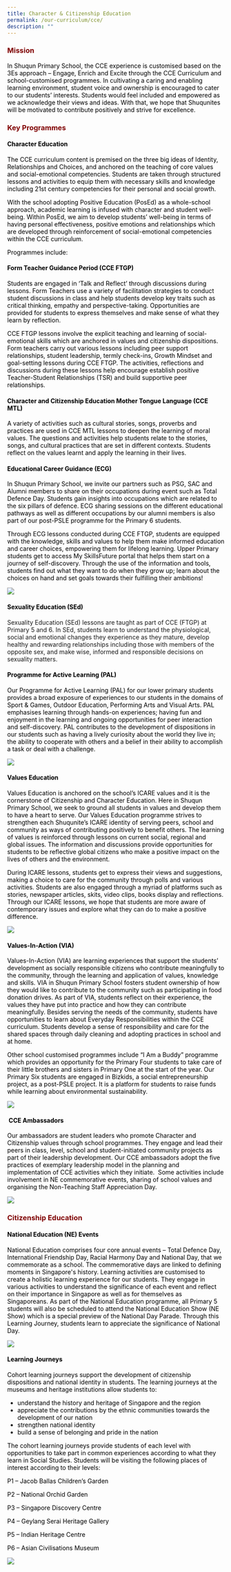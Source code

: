 ```yaml
---
title: Character & Citizenship Education
permalink: /our-curriculum/cce/
description: ""
---
```

<h3 style="text-align: justify;"><strong><span style="color: #800000;">Mission</span></strong></h3>

<p><span style="color: #000000;">In Shuqun Primary School, the CCE experience is customised based on the 3Es approach &ndash; Engage, Enrich and Excite through the CCE Curriculum and school-customised programmes. In cultivating a caring and enabling learning environment, student voice and ownership is encouraged to cater to our students&rsquo; interests. Students would feel included and empowered as we acknowledge their views and ideas. With that, we hope that Shuqunites will be motivated to contribute positively and strive for excellence.</span></p>

<h3 style="text-align: justify;"><strong><span style="color: #800000;">Key Programmes</span></strong></h3>

<h4><span style="color: #000000;"><strong>Character Education</strong></span></h4>
<p><span style="color: #000000;">The CCE curriculum content is premised on the three big ideas of Identity, Relationships and Choices, and anchored on the teaching of core values and social-emotional competencies. Students are taken through structured lessons and activities to equip them with necessary skills and knowledge including 21st century competencies for their personal and social growth.</span></p>
<p><span style="color: #000000;">With the school adopting Positive Education (PosEd) as a whole-school approach, academic learning is infused with character and student well-being. Within PosEd, we aim to develop students&rsquo; well-being in terms of having personal effectiveness, positive emotions and relationships which are developed through reinforcement of social-emotional competencies within the CCE curriculum.</span></p>
<p><span style="color: #000000;">Programmes include:</span></p>
<h4><span style="color: #000000;"><strong>Form Teacher Guidance Period (CCE FTGP)</strong></span></h4>
<p><span style="color: #000000;">Students are engaged in &lsquo;Talk and Reflect&rsquo; through discussions during lessons. Form Teachers use a variety of facilitation strategies to conduct student discussions in class and help students develop key traits such as critical thinking, empathy and perspective-taking. Opportunities are provided for students to express themselves and make sense of what they learn by reflection. &nbsp;</span></p>
<p><span style="color: #000000;">CCE FTGP lessons involve the explicit teaching and learning of social-emotional skills which are anchored in values and citizenship dispositions. Form teachers carry out various lessons including peer support relationships, student leadership, termly check-ins, Growth Mindset and goal-setting lessons during CCE FTGP. The activities, reflections and discussions during these lessons help encourage establish positive Teacher-Student Relationships (TSR) and build supportive peer relationships.</span></p>
<h4><span style="color: #000000;"><strong>Character and Citizenship Education Mother Tongue Language (CCE MTL)</strong></span></h4>
<p><span style="color: #000000;">A variety of activities such as cultural stories, songs, proverbs and practices are used in CCE MTL lessons to deepen the learning of moral values. The questions and activities help students relate to the stories, songs, and cultural practices that are set in different contexts. Students reflect on the values learnt and apply the learning in their lives.</span></p>
<h4><span style="color: #000000;"><strong>Educational Career Guidance (ECG)</strong></span></h4>
<p><span style="color: #000000;">In Shuqun Primary School, we invite our partners such as PSG, SAC and Alumni members to share on their occupations during event such as Total Defence Day. Students gain insights into occupations which are related to the six pillars of defence. ECG sharing sessions on the different educational pathways as well as different occupations by our alumni members is also part of our post-PSLE programme for the Primary 6 students.</span></p>
<p><span style="color: #000000;">Through ECG lessons conducted during CCE FTGP, students are equipped with the knowledge, skills and values to help them make informed education and career choices, empowering them for lifelong learning. Upper Primary students get to access My SkillsFuture portal that helps them start on a journey of self-discovery. Through the use of the information and tools, students find out what they want to do when they grow up; learn about the choices on hand and set goals towards their fulfilling their ambitions!</span></p>

![](/images/CCE001.jpg)
<h4><span style="color: #000000;"><strong>Sexuality Education (SEd)</strong></span></h4>

<p>Sexuality Education (SEd) lessons are taught as part of CCE (FTGP) at Primary 5 and 6. In SEd, students learn to understand the physiological, social and emotional changes they experience as they mature, develop healthy and rewarding relationships including those with members of the opposite sex, and make wise, informed and responsible decisions on sexuality matters.</p>

<h4><span style="color: #000000;"><strong>Programme for Active Learning (PAL)</strong></span></h4>
<p><span style="color: #000000;">Our Programme for Active Learning (PAL) for our lower primary students provides a broad exposure of experiences to our students in the domains of Sport &amp; Games, Outdoor Education, Performing Arts and Visual Arts. PAL emphasises learning through hands-on experiences; having fun and enjoyment in the learning and ongoing opportunities for peer interaction and self-discovery. PAL contributes to the development of dispositions in our students such as having a lively curiosity about the world they live in; the ability to cooperate with others and a belief in their ability to accomplish a task or deal with a challenge.</span></p>

![](/images/CCE002.jpg)
<h4><span style="color: #000000;"><strong>Values Education</strong></span></h4>
<p><span style="color: #000000;">Values Education is anchored on the school&rsquo;s ICARE values and it is the cornerstone of Citizenship and Character Education. Here in Shuqun Primary School, we seek to ground all students in values and develop them to have a heart to serve. Our Values Education programme strives to strengthen&nbsp;each&nbsp;Shuqunite&rsquo;s ICARE identity of serving peers, school and community as ways of contributing positively to benefit others. The learning of values is reinforced through lessons on current social, regional and global issues. The information and discussions provide opportunities for students to be reflective global citizens who make a positive impact on the lives of others and the environment.</span></p>
<p><span style="color: #000000;">During ICARE lessons, students get to express their views and suggestions, making a choice to care for the community through polls and various activities. Students are also engaged through a myriad of platforms such as stories, newspaper articles, skits, video clips, books display and reflections. Through our ICARE lessons, we hope that students are more aware of contemporary issues and explore what they can do to make a positive difference.</span></p>

![](/images/CCE0031.jpg)
<h4><span style="color: #000000;"><strong>Values-In-Action (VIA)</strong></span></h4>
<p><span style="color: #000000;">Values-In-Action (VIA) are learning experiences that support the students&rsquo; development as socially responsible citizens who contribute meaningfully to the community, through the learning and application of values, knowledge and skills. VIA in Shuqun Primary School fosters student ownership of how they would like to contribute to the community such as participating in food donation drives. As part of VIA, students reflect on their experience, the values they have put into practice and how they can contribute meaningfully. Besides serving the needs of the community, students have opportunities to learn about Everyday Responsibilities within the CCE curriculum. Students develop a sense of responsibility and care for the shared spaces through daily cleaning and adopting practices in school and at home.</span></p>
<p><span style="color: #000000;">Other school customised programmes include &ldquo;I Am a Buddy&rdquo; programme which provides an opportunity for the Primary Four students to take care of their little brothers and sisters in Primary One at the start of the year. Our Primary Six students are engaged in Bizkids, a social entrepreneurship project, as a post-PSLE project. It is a platform for students to raise funds while learning about environmental sustainability.</span></p>

![](/images/CCE004.jpg)
<h4><span style="color: #000000;"><strong>&nbsp;</strong><strong>CCE Ambassadors</strong></span></h4>
<p><span style="color: #000000;">Our ambassadors are student leaders who promote Character and Citizenship values through school programmes. They engage and lead their peers in class, level, school and student-initiated community projects as part of their leadership development. Our CCE ambassadors adopt the five practices of exemplary leadership model in the planning and implementation of CCE activities which they initiate. &nbsp;Some activities include involvement in NE commemorative events, sharing of school values and organising the Non-Teaching Staff Appreciation Day.</span></p>

![](/images/CCE005.jpg)
<h3 style="text-align: justify;"><strong><span style="color: #800000;">Citizenship Education</span></strong></h3>

<h4><span style="color: #000000;"><strong>National Education (NE) Events</strong></span></h4>
<p><span style="color: #000000;">National Education comprises four core annual events &ndash; Total Defence Day, International Friendship Day, Racial Harmony Day and National Day, that we commemorate as a school. The commemorative days are linked to defining moments in Singapore's history. Learning activities are customised to create a holistic learning experience for our students. They engage in various activities to understand the significance of each event and reflect on their importance in Singapore as well as for themselves as Singaporeans. As part of the National Education programme, all Primary 5 students will also be scheduled to attend the National Education Show (NE Show) which is a special preview of the National Day Parade. Through this Learning Journey, students learn to appreciate the significance of National Day.</span></p>

![](/images/CCE006.jpg)
<h4><span style="color: #000000;"><strong>Learning Journeys</strong></span></h4>
<p><span style="color: #000000;">Cohort learning journeys support the development of citizenship dispositions and national identity in students. The learning journeys at the museums and heritage institutions allow students to:</span></p>
<ul>
<li><span style="color: #000000;">understand the history and heritage of Singapore and the region</span></li>
<li><span style="color: #000000;">appreciate the contributions by the ethnic communities towards the development of our nation</span></li>
<li><span style="color: #000000;">strengthen national identity</span></li>
<li><span style="color: #000000;">build a sense of belonging and pride in the nation</span></li>
</ul>
<p><span style="color: #000000;">The cohort learning journeys provide students of each level with opportunities to take part in common experiences according to what they learn in Social Studies. Students will be visiting the following places of interest according to their levels:</span></p>
<p><span style="color: #000000;">P1 &ndash; Jacob Ballas Children&rsquo;s Garden</span></p>
<p><span style="color: #000000;">P2 &ndash; National Orchid Garden</span></p>
<p><span style="color: #000000;">P3 &ndash; Singapore Discovery Centre</span></p>
<p><span style="color: #000000;">P4 &ndash; Geylang Serai Heritage Gallery</span></p>
<p><span style="color: #000000;">P5 &ndash; Indian Heritage Centre</span></p>
<p><span style="color: #000000;">P6 &ndash; Asian Civilisations Museum</span></p>

![](/images/CCE007.jpg)